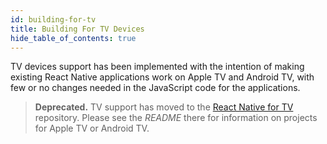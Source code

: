 ```yaml
---
id: building-for-tv
title: Building For TV Devices
hide_table_of_contents: true
---
```


TV devices support has been implemented with the intention of making existing React Native applications work on Apple TV and Android TV, with few or no changes needed in the JavaScript code for the applications.

> **Deprecated.** TV support has moved to the [React Native for TV](https://github.com/react-native-tvos/react-native-tvos#readme) repository. Please see the _README_ there for information on projects for Apple TV or Android TV.